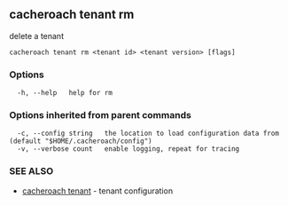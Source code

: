 ## cacheroach tenant rm

delete a tenant

```
cacheroach tenant rm <tenant id> <tenant version> [flags]
```

### Options

```
  -h, --help   help for rm
```

### Options inherited from parent commands

```
  -c, --config string   the location to load configuration data from (default "$HOME/.cacheroach/config")
  -v, --verbose count   enable logging, repeat for tracing
```

### SEE ALSO

* [cacheroach tenant](cacheroach_tenant.md)	 - tenant configuration

